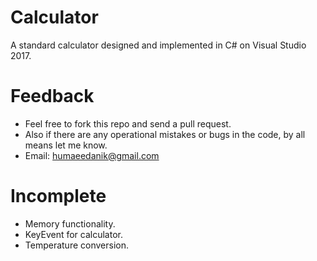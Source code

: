 Calculator
========================
A standard calculator designed and implemented in C# on Visual Studio 2017.


Feedback
========================
* Feel free to fork this repo and send a pull request.
* Also if there are any operational mistakes or bugs in the code, by all means let me know.
* Email: humaeedanik@gmail.com

Incomplete
========================
* Memory functionality. 
* KeyEvent for calculator.
* Temperature conversion.

